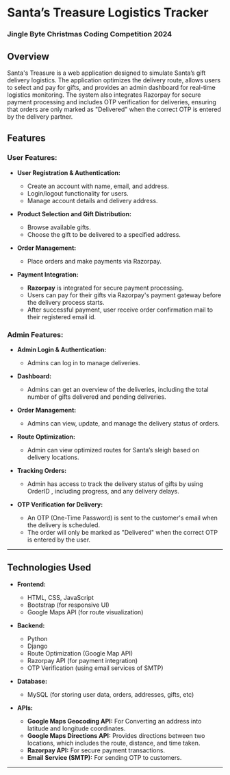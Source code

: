 # Santa’s Treasure Logistics Tracker
### Jingle Byte Christmas Coding Competition 2024

## Overview
Santa's Treasure is a web application designed to simulate Santa’s gift delivery logistics. The application optimizes the delivery route, allows users to select and pay for gifts, and provides an admin dashboard for real-time logistics monitoring. The system also integrates Razorpay for secure payment processing and includes OTP verification for deliveries, ensuring that orders are only marked as "Delivered" when the correct OTP is entered by the delivery partner.

## Features

### User Features:
- **User Registration & Authentication:** 
  - Create an account with name, email, and address.
  - Login/logout functionality for users.
  - Manage account details and delivery address.

- **Product Selection and Gift Distribution:**
  - Browse available gifts.
  - Choose the gift to be delivered to a specified address.

- **Order Management:**
  - Place orders and make payments via Razorpay.

- **Payment Integration:**
  - **Razorpay** is integrated for secure payment processing.
  - Users can pay for their gifts via Razorpay's payment gateway before the delivery process starts.
  - After successful payment, user receive order confirmation mail to their registered email id.

### Admin Features:
- **Admin Login & Authentication:** 
  - Admins can log in to manage deliveries.

- **Dashboard:**
  - Admins can get an overview of the deliveries, including the total number of gifts delivered and pending deliveries.
  
- **Order Management:**
  - Admins can view, update, and manage the delivery status of orders.
  
- **Route Optimization:**
  - Admin can view optimized routes for Santa’s sleigh based on delivery locations.

- **Tracking Orders:**
  - Admin has access to track the delivery status of gifts by using OrderID , including progress, and any delivery delays.
 
- **OTP Verification for Delivery:**
  - An OTP (One-Time Password) is sent to the customer's email when the delivery is scheduled.
  - The order will only be marked as "Delivered" when the correct OTP is entered by the user.
  


---

## Technologies Used

- **Frontend:**
  - HTML, CSS, JavaScript
  - Bootstrap (for responsive UI)
  - Google Maps API (for route visualization)

- **Backend:**
  - Python
  - Django
  - Route Optimization (Google Map API)
  - Razorpay API (for payment integration)
  - OTP Verification (using email services of SMTP)

- **Database:**
  - MySQL (for storing user data, orders, addresses, gifts, etc)

- **APIs:**
  - **Google Maps Geocoding API:** For Converting an address into latitude and longitude coordinates.
  - **Google Maps Directions API:** Provides directions between two locations, which includes the route, distance, and time taken.
  - **Razorpay API:** For secure payment transactions.
  - **Email Service (SMTP):** For sending OTP to customers.

---

